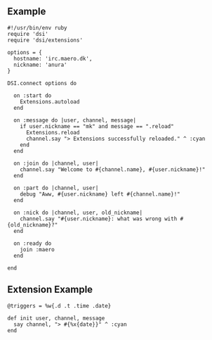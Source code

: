 Example
-------
    #!/usr/bin/env ruby
    require 'dsi'
    require 'dsi/extensions'

    options = {
      hostname: 'irc.maero.dk',
      nickname: 'anura'
    }

    DSI.connect options do

      on :start do
        Extensions.autoload
      end

      on :message do |user, channel, message|
        if user.nickname == "mk" and message == ".reload"
          Extensions.reload
          channel.say "> Extensions successfully reloaded." ^ :cyan
        end
      end
      
      on :join do |channel, user|
        channel.say "Welcome to #{channel.name}, #{user.nickname}!"
      end
      
      on :part do |channel, user|
        debug "Aww, #{user.nickname} left #{channel.name}!"
      end

      on :nick do |channel, user, old_nickname|
        channel.say "#{user.nickname}: what was wrong with #{old_nickname}?"
      end

      on :ready do
        join :maero
      end

    end
    
Extension Example
-----------------
    @triggers = %w{.d .t .time .date}

    def init user, channel, message
      say channel, "> #{%x{date}}" ^ :cyan
    end
